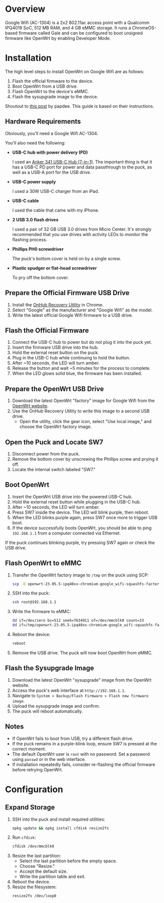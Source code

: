 # Overview

Google Wifi (AC-1304) is a 2x2 802.11ac access point with a Qualcomm IPQ4019 SoC, 512 MB RAM, and 4 GB eMMC storage. It runs a ChromeOS-based firmware called Gale and can be configured to boot unsigned firmware like OpenWrt by enabling Developer Mode.

# Installation

The high level steps to install OpenWrt on Google Wifi are as follows:

1. Flash the official firmware to the device.
2. Boot OpenWrt from a USB drive.
3. Flash OpenWrt to the device's eMMC.
4. Flash the sysupgrade image to the device.

Shoutout to [this post](https://forum.openwrt.org/t/finally-installed-openwrt-on-my-google-wifi-ac-1304/183541/2) by papdee. This guide is based on their instructions.

## Hardware Requirements

Obviously, you'll need a Google Wifi AC-1304.

You'll also need the following:

- **USB-C hub with power delivery (PD)**
  
  I used an [Anker 341 USB-C Hub (7-in-1)](https://www.anker.com/products/a8346). The important thing is that it has a USB-C PD port for power and data passthrough to the puck, as well as a USB-A port for the USB drive.

- **USB-C power supply**

  I used a 30W USB-C charger from an iPad.

- **USB-C cable**
  
  I used the cable that came with my iPhone.

- **2 USB 3.0 flash drives**

  I used a pair of 32 GB USB 3.0 drives from Micro Center. It's strongly recommended that you use drives with activity LEDs to monitor the flashing process.

- **Phillips PH0 screwdriver**

  The puck's bottom cover is held on by a single screw.

- **Plastic spudger or flat-head screwdriver**

  To pry off the bottom cover.

## Prepare the Official Firmware USB Drive

1. Install the [OnHub Recovery Utility](https://chromewebstore.google.com/detail/onhub-recovery-utility/fmgkgdalfapcmjnanilfcpkhkhedmpdm?pli=1) in Chrome.
2. Select "Google" as the manufacturer and "Google Wifi" as the model.
3. Write the latest official Google Wifi firmware to a USB drive.

## Flash the Official Firmware

1. Connect the USB-C hub to power but do not plug it into the puck yet.
2. Insert the firmware USB drive into the hub.
3. Hold the external reset button on the puck.
4. Plug in the USB-C hub while continuing to hold the button.
5. After ~10 seconds, the LED will turn amber.
6. Release the button and wait ~5 minutes for the process to complete.
7. When the LED glows solid blue, the firmware has been installed.

## Prepare the OpenWrt USB Drive

1. Download the latest OpenWrt "factory" image for Google Wifi from the [OpenWrt website](https://openwrt.org/toh/google/wifi).
2. Use the OnHub Recovery Utility to write this image to a second USB drive.
   - Open the utility, click the gear icon, select "Use local image," and choose the OpenWrt factory image.

## Open the Puck and Locate SW7

1. Disconnect power from the puck.
2. Remove the bottom cover by unscrewing the Phillips screw and prying it off.
3. Locate the internal switch labeled "SW7."

## Boot OpenWrt

1. Insert the OpenWrt USB drive into the powered USB-C hub.
2. Hold the external reset button while plugging in the USB-C hub.
3. After ~10 seconds, the LED will turn amber.
4. Press SW7 inside the device. The LED will blink purple, then reboot.
5. When the LED blinks purple again, press SW7 once more to trigger USB boot.
6. If the device successfully boots OpenWrt, you should be able to ping `192.168.1.1` from a computer connected via Ethernet.

If the puck continues blinking purple, try pressing SW7 again or check the USB drive.

## Flash OpenWrt to eMMC

1. Transfer the OpenWrt factory image to `/tmp` on the puck using SCP:
   ```sh
   scp -O openwrt-23.05.5-ipq40xx-chromium-google_wifi-squashfs-factory.bin root@192.168.1.1:/tmp/
   ```
2. SSH into the puck:
   ```sh
   ssh root@192.168.1.1
   ```
3. Write the firmware to eMMC:
   ```sh
   dd if=/dev/zero bs=512 seek=7634911 of=/dev/mmcblk0 count=33
   dd if=/tmp/openwrt-23.05.5-ipq40xx-chromium-google_wifi-squashfs-factory.bin of=/dev/mmcblk0
   ```
4. Reboot the device:
   ```sh
   reboot
   ```
5. Remove the USB drive. The puck will now boot OpenWrt from eMMC.

## Flash the Sysupgrade Image

1. Download the latest OpenWrt "sysupgrade" image from the OpenWrt website.
2. Access the puck's web interface at `http://192.168.1.1`.
3. Navigate to `System > Backup/Flash Firmware > Flash new firmware image`.
4. Upload the sysupgrade image and confirm.
5. The puck will reboot automatically.

## Notes

- If OpenWrt fails to boot from USB, try a different flash drive.
- If the puck remains in a purple-blink loop, ensure SW7 is pressed at the correct moment.
- The default OpenWrt user is `root` with no password. Set a password using `passwd` or in the web interface.
- If installation repeatedly fails, consider re-flashing the official firmware before retrying OpenWrt.

# Configuration

## Expand Storage

1. SSH into the puck and install required utilities:
   ```sh
   opkg update && opkg install cfdisk resize2fs
   ```
2. Run `cfdisk`:
   ```sh
   cfdisk /dev/mmcblk0
   ```
3. Resize the last partition:
   - Select the last partition before the empty space.
   - Choose "Resize."
   - Accept the default size.
   - Write the partition table and exit.
4. Reboot the device.
5. Resize the filesystem:
   ```sh
   resize2fs /dev/loop0
   ```